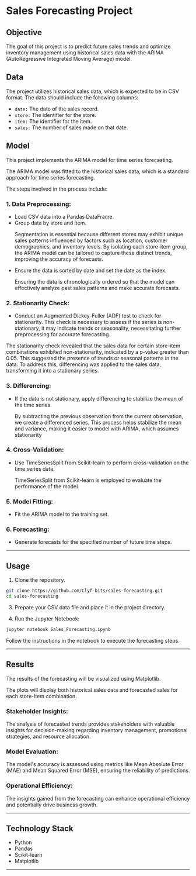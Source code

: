 # **Sales Forecasting Project**

## **Objective**

The goal of this project is to predict future sales trends and optimize inventory management using historical sales data with the ARIMA (AutoRegressive Integrated Moving Average) model.

## **Data**
The project utilizes historical sales data, which is expected to be in CSV format. The data should include the following columns:

+ `date:` The date of the sales record.
+ `store:` The identifier for the store.
+ `item:` The identifier for the item.
+ `sales:` The number of sales made on that date.

## **Model**
<p>This project implements the ARIMA model for time series forecasting.</p> 
<p>The ARIMA model was fitted to the historical sales data, which is a standard approach for time series forecasting.</p>
<p>The steps involved in the process include:</p>

### **1. Data Preprocessing:**

+ Load CSV data into a Pandas DataFrame.
+ Group data by store and item.
  <p>Segmentation is essential because different stores may exhibit unique sales patterns influenced by factors such as location, customer demographics, and inventory levels. By isolating each store-item group, the ARIMA model can be tailored to capture these distinct trends, improving the accuracy of forecasts.</p>
+ Ensure the data is sorted by date and set the date as the index.
  <p>Ensuring the data is chronologically ordered so that the model can effectively analyze past sales patterns and make accurate forecasts.</p>
### 2. Stationarity Check:
+ <p>Conduct an Augmented Dickey-Fuller (ADF) test to check for stationarity. This check is necessary to assess if the series is non-stationary, it may indicate trends or seasonality, necessitating further preprocessing for accurate forecasting.</p>

The stationarity check revealed that the sales data for certain store-item combinations exhibited non-stationarity, indicated by a p-value greater than 0.05. This suggested the presence of trends or seasonal patterns in the data. To address this, differencing was applied to the sales data, transforming it into a stationary series.
### 3. Differencing:

+ If the data is not stationary, apply differencing to stabilize the mean of the time series.
  <p>By subtracting the previous observation from the current observation, we create a differenced series. This process helps stabilize the mean and variance, making it easier to model with ARIMA, which assumes stationarity</p>
### 4. Cross-Validation:

+ Use TimeSeriesSplit from Scikit-learn to perform cross-validation on the time series data.
  <p>TimeSeriesSplit from Scikit-learn is employed to evaluate the performance of the model.</p>
### 5. Model Fitting:

+ Fit the ARIMA model to the training set.
### 6. Forecasting:

+ Generate forecasts for the specified number of future time steps.
___
## Usage
1. Clone the repository.
```bash
git clone https://github.com/Clyf-bits/sales-forecasting.git
cd sales-forecasting
```

3. Prepare your CSV data file and place it in the project directory.

4. Run the Jupyter Notebook:

```bash
jupyter notebook Sales_Forecasting.ipynb
```
<p>Follow the instructions in the notebook to execute the forecasting steps.</p>

___
## Results
<p>The results of the forecasting will be visualized using Matplotlib.</p> <p>The plots will display both historical sales data and forecasted sales for each store-item combination.</p> 

### Stakeholder Insights:

The analysis of forecasted trends provides stakeholders with valuable insights for decision-making regarding inventory management, promotional strategies, and resource allocation.
### Model Evaluation:

The model's accuracy is assessed using metrics like Mean Absolute Error (MAE) and Mean Squared Error (MSE), ensuring the reliability of predictions.
### Operational Efficiency:

The insights gained from the forecasting can enhance operational efficiency and potentially drive business growth.

***
## Technology Stack
+ Python
+ Pandas
+ Scikit-learn
+ Matplotlib
***


